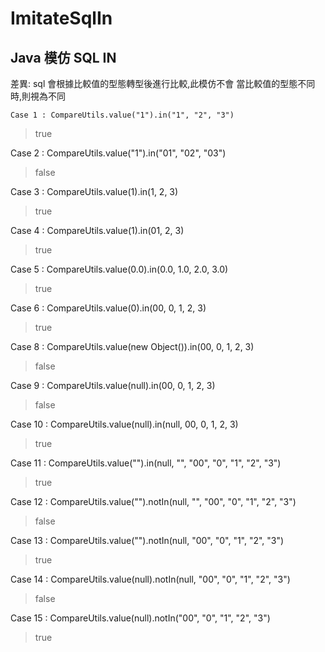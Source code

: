 # ImitateSqlIn
## Java 模仿 SQL IN
差異: sql 會根據比較值的型態轉型後進行比較,此模仿不會
當比較值的型態不同時,則視為不同

```
Case 1 : CompareUtils.value("1").in("1", "2", "3")
```
>true

Case 2 : CompareUtils.value("1").in("01", "02", "03")
>false

Case 3 : CompareUtils.value(1).in(1, 2, 3)
>true

Case 4 : CompareUtils.value(1).in(01, 2, 3)
>true

Case 5 : CompareUtils.value(0.0).in(0.0, 1.0, 2.0, 3.0)
>true

Case 6 : CompareUtils.value(0).in(00, 0, 1, 2, 3)
>true

Case 8 : CompareUtils.value(new Object()).in(00, 0, 1, 2, 3)
>false

Case 9 : CompareUtils.value(null).in(00, 0, 1, 2, 3)
>false

Case 10 : CompareUtils.value(null).in(null, 00, 0, 1, 2, 3)
>true

Case 11 : CompareUtils.value("").in(null, "", "00", "0", "1", "2", "3")
>true

Case 12 : CompareUtils.value("").notIn(null, "", "00", "0", "1", "2", "3")
>false

Case 13 : CompareUtils.value("").notIn(null, "00", "0", "1", "2", "3")
>true

Case 14 : CompareUtils.value(null).notIn(null, "00", "0", "1", "2", "3")
>false

Case 15 : CompareUtils.value(null).notIn("00", "0", "1", "2", "3")
>true
